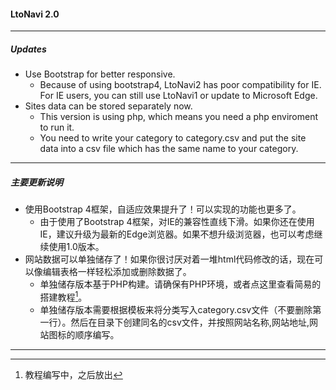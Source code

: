 #### LtoNavi 2.0

---
##### Updates

* Use Bootstrap for better responsive.
  * Because of using bootstrap4, LtoNavi2 has poor compatibility for IE. For IE users, you can still use LtoNavi1 or update to Microsoft Edge.
* Sites data can be stored separately now.
  * This version is using php, which means you need a php enviroment to run it.
  * You need to write your category to category.csv and put the site data into a csv file which has the same name to your category.

---

##### 主要更新说明

* 使用Bootstrap 4框架，自适应效果提升了！可以实现的功能也更多了。
  -   由于使用了Bootstrap 4框架，对IE的兼容性直线下滑。如果你还在使用IE，建议升级为最新的Edge浏览器。如果不想升级浏览器，也可以考虑继续使用1.0版本。
* 网站数据可以单独储存了！如果你很讨厌对着一堆html代码修改的话，现在可以像编辑表格一样轻松添加或删除数据了。
  * 单独储存版本基于PHP构建。请确保有PHP环境，或者点这里查看简易的搭建教程[^1]。
  * 单独储存版本需要根据模板来将分类写入category.csv文件（不要删除第一行）。然后在目录下创建同名的csv文件，并按照网站名称,网站地址,网站图标的顺序编写。

---


[^1]: 教程编写中，之后放出